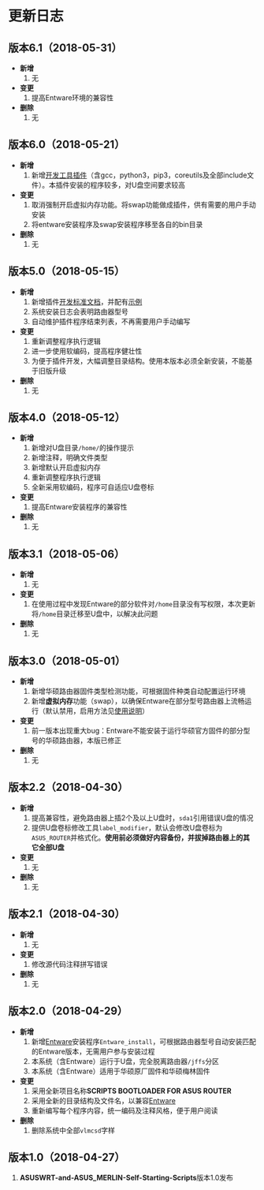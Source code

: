 # 更新日志

## 版本6.1（2018-05-31）

- **新增**
  1. 无
- **变更**
  1. 提高Entware环境的兼容性
- **删除**
  1. 无

## 版本6.0（2018-05-21）

- **新增**
  1. 新增[开发工具插件](https://github.com/JACK-THINK/SCRIPTS-BOOTLOADER-FOR-ASUS-ROUTER/tree/master/script_bootloader/usr/development_tools)（含gcc，python3，pip3，coreutils及全部include文件）。本插件安装的程序较多，对U盘空间要求较高
- **变更**
  1. 取消强制开启虚拟内存功能。将swap功能做成插件，供有需要的用户手动安装
  2. 将entware安装程序及swap安装程序移至各自的bin目录
- **删除**
  1. 无

## 版本5.0（2018-05-15）

- **新增**
  1. 新增插件[开发标准文档](https://github.com/JACK-THINK/SCRIPTS-BOOTLOADER-FOR-ASUS-ROUTER/blob/master/Instruction_for_Add-on_Development.md)，并配有[示例](https://github.com/JACK-THINK/SCRIPTS-BOOTLOADER-FOR-ASUS-ROUTER/blob/master/script_bootloader/usr/software)
  2. 系统安装日志会表明路由器型号
  3. 自动维护插件程序结束列表，不再需要用户手动编写
- **变更**
  1. 重新调整程序执行逻辑
  2. 进一步使用软编码，提高程序健壮性
  3. 为便于插件开发，大幅调整目录结构。使用本版本必须全新安装，不能基于旧版升级
- **删除**
  1. 无

## 版本4.0（2018-05-12）

- **新增**
  1. 新增对U盘目录`/home/`的操作提示
  2. 新增注释，明确文件类型
  3. 新增默认开启虚拟内存
  4. 重新调整程序执行逻辑
  5. 全新采用软编码，程序可自适应U盘卷标
- **变更**
  1. 提高Entware安装程序的兼容性
- **删除**
  1. 无

## 版本3.1（2018-05-06）

- **新增**
  1. 无
- **变更**
  1. 在使用过程中发现Entware的部分软件对`/home`目录没有写权限，本次更新将`/home`目录迁移至U盘中，以解决此问题
- **删除**
  1. 无

## 版本3.0（2018-05-01）

- **新增**
  1. 新增华硕路由器固件类型检测功能，可根据固件种类自动配置运行环境
  2. 新增**虚拟内存**功能（swap），以确保Entware在部分型号路由器上流畅运行（默认禁用，启用方法见[使用说明](https://github.com/JACK-THINK/SCRIPTS-BOOTLOADER-FOR-ASUS-ROUTER/blob/master/How_to_Use.md)）
- **变更**
  1. 前一版本出现重大bug：Entware不能安装于运行华硕官方固件的部分型号的华硕路由器，本版已修正
- **删除**
  1. 无

## 版本2.2（2018-04-30）

- **新增**
  1. 提高兼容性，避免路由器上插2个及以上U盘时，`sda1`引用错误U盘的情况
  2. 提供U盘卷标修改工具`label_modifier`，默认会修改U盘卷标为`ASUS_ROUTER`并格式化。**使用前必须做好内容备份，并拔掉路由器上的其它全部U盘**
- **变更**
  1. 无
- **删除**
  1. 无

## 版本2.1（2018-04-30）

- **新增**
  1. 无
- **变更**
  1. 修改源代码注释拼写错误
- **删除**
  1. 无

## 版本2.0（2018-04-29）

- **新增**
  1. 新增[Entware](https://github.com/Entware/Entware)安装程序`Entware_install`，可根据路由器型号自动安装匹配的Entware版本，无需用户参与安装过程
  2. 本系统（含Entware）运行于U盘，完全脱离路由器`/jffs`分区
  3. 本系统（含Entware）适用于华硕原厂固件和华硕梅林固件
- **变更**
  1. 采用全新项目名称**SCRIPTS BOOTLOADER FOR ASUS ROUTER**
  2. 采用全新的目录结构及文件名，以兼容[Entware](https://github.com/Entware/Entware)
  3. 重新编写每个程序内容，统一编码及注释风格，便于用户阅读
- **删除**
  1. 删除系统中全部`vlmcsd`字样

## 版本1.0（2018-04-27）

1. **ASUSWRT-and-ASUS_MERLIN-Self-Starting-Scripts**版本1.0发布